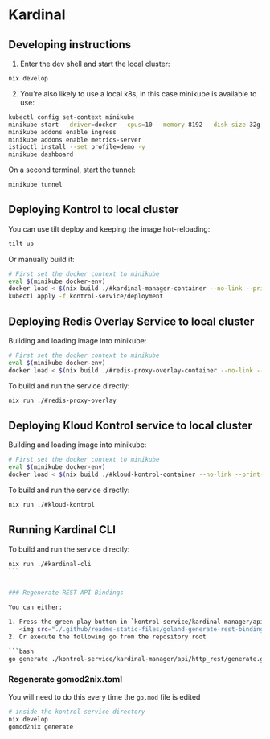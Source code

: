 # Kardinal

## Developing instructions

1. Enter the dev shell and start the local cluster:

```bash
nix develop
```

2. You're also likely to use a local k8s, in this case minikube is available to use:

```bash
kubectl config set-context minikube
minikube start --driver=docker --cpus=10 --memory 8192 --disk-size 32g
minikube addons enable ingress
minikube addons enable metrics-server
istioctl install --set profile=demo -y
minikube dashboard
```

On a second terminal, start the tunnel:

```bash
minikube tunnel
```

## Deploying Kontrol to local cluster

You can use tilt deploy and keeping the image hot-reloading:

```bash
tilt up
```

Or manually build it:

```bash
# First set the docker context to minikube
eval $(minikube docker-env)
docker load < $(nix build ./#kardinal-manager-container --no-link --print-out-paths)
kubectl apply -f kontrol-service/deployment
```

## Deploying Redis Overlay Service to local cluster

Building and loading image into minikube:

```bash
# First set the docker context to minikube
eval $(minikube docker-env)
docker load < $(nix build ./#redis-proxy-overlay-container --no-link --print-out-paths)
```

To build and run the service directly:

```bash
nix run ./#redis-proxy-overlay

```

## Deploying Kloud Kontrol service to local cluster

Building and loading image into minikube:

```bash
# First set the docker context to minikube
eval $(minikube docker-env)
docker load < $(nix build ./#kloud-kontrol-container --no-link --print-out-paths)
```

To build and run the service directly:

```bash
nix run ./#kloud-kontrol

```

## Running Kardinal CLI

To build and run the service directly:

````bash
nix run ./#kardinal-cli
```


### Regenerate REST API Bindings

You can either:

1. Press the green play button in `kontrol-service/kardinal-manager/api/http_rest/generate.go` in Goland
   <img src="./.github/readme-static-files/goland-generate-rest-bindings.png"/>
2. Or execute the following go from the repository root

```bash
go generate ./kontrol-service/kardinal-manager/api/http_rest/generate.go
````

### Regenerate gomod2nix.toml

You will need to do this every time the `go.mod` file is edited

```bash
# inside the kontrol-service directory
nix develop
gomod2nix generate
```
